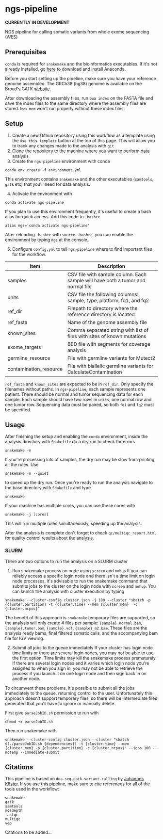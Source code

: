 # ngs-pipeline
**CURRENTLY IN DEVELOPMENT**

NGS pipeline for calling somatic variants from whole exome sequencing (WES)

## Prerequisites
`conda` is required for `snakemake` and the bioinformatics executables.
If it's not already installed, go [here](https://www.anaconda.com/distribution/) 
to download and install Anaconda.

Before you start setting up the pipeline, make sure you have your reference genome assembled.
The GRCh38 (hg38) genome is available on the Broad's
GATK [website](https://software.broadinstitute.org/gatk/download/bundle). 

After downloading the assembly files, run `bwa index` on the FASTA file and save the
index files to the same directory where the assembly files are stored. `bwa mem` won't
run properly without these index files.

## Setup

1. Create a new Github repository using this workflow as a template using the `Use this template` button
at the top of this page. This will allow you to track any changes made to the analysis with `git`
2. Clone the repository to the machine where you want to perform data analysis
3. Create the `ngs-pipeline` 
environment with conda
```
conda env create -f environment.yml
```
This environment contains `snakemake` and the other executables (`samtools`, `gatk` etc) that you'll
need for data analysis.

4. Activate the environment with
```
conda activate ngs-pipeline
```
If you plan to use this environment frequently, it's useful to create a bash alias for quick access.
Add this code to `.bashrc`
```
alias ngs='conda activate ngs-pipeline'
```
After reloading `.bashrc` with `source .bashrc`, you can enable the environment by typing `ngs` at the console.

5. Configure `config.yml` to tell `ngs-pipeline` where to find important files for the workflow.

| Item                   | Description                                                                          |
|------------------------|--------------------------------------------------------------------------------------|
| samples                | CSV file with sample column. Each sample will have both a tumor and normal file      |
| units                  | CSV file the following columns: sample, type, platform, fq1, and fq2                 |
| ref_dir                | Filepath to directory where the reference directory is located                       |
| ref_fasta              | Name of the genome assembly file                                                     |
| known_sites            | Comma separated string with list of files with sites of known mutations              |
| exome_targets          | BED file with segments for coverage analysis                                         |
| germline_resource      | File with germline variants for Mutect2                                              |
| contamination_resource | File with biallelic germline variants for CalculateContamination                     |

`ref_fasta` and `known_sites` are expected to be in `ref_dir`. Only specify the filenames without paths.
In `ngs-pipeline`, each sample represents one patient. There should be normal and tumor sequencing data for each
sample. Each sample should have two rows in `units`, one normal row and one tumor row. Sequencing data must be
paired, so both `fq1` and `fq2` must be specified.


## Usage
After finishing the setup and enabling the `conda` environment, inside the analysis directory with
`Snakefile` do a dry run to check for errors
```
snakemake -n
```
If you're processing lots of samples, the dry run may be slow from printing all the rules. Use
```
snakemake -n --quiet
```
to speed up the dry run.
Once you're ready to run the analysis navigate to the base directory with `Snakefile` and type
```
snakemake
```
If your machine has multiple cores, you can use these cores with
```
snakemake -j [cores]
```
This will run multiple rules simultaneously, speeding up the analysis.

After the analysis is complete don't forget to check `qc/multiqc_report.html` for
quality control results about the analysis.

### SLURM
There are two options to run the analysis on a SLURM cluster

1. Run snakemake process on node using `screen` and `nohup`
If you can reliably access a specific login node and there isn't a time limit
on login node processes, it's advisable to run the snakemake command that submits jobs
to the cluster on the login node with `screen` and `nohup`.
You can launch the analysis with cluster execution by typing
```
snakemake --cluster-config cluster.json -j 100 --cluster "sbatch -p {cluster.partition} -t {cluster.time} --mem {cluster.mem}  -c {cluster.ncpus}"
```
The benefit of this approach is `snakemake` temporary files are supported, so the analysis will
only create 4 files per sample: `{sample}.normal.bam`, `{sample}.tumor.bam`, `{sample}.vcf`, `{sample}_m2.bam`.
These files are the analysis ready bams, final filtered somatic calls, and the accompanying bam file 
for IGV viewing.

2. Submit all jobs to the queue immediately 
If your cluster has login node time limits or there are several login nodes, you may not be able to use
the first option. Time limits may kill the snakemake process prematurely. If there are several login nodes
and it varies which login node you're assigned to when you sign in, you may not be able to retrieve the process
if you launch it on one login node and then sign back in on another node.

To circumvent these problems, it's possible to submit all the jobs immediately to the queue,
returning control to the user. Unfortunately this approach doesn't support temporary files, so there will
be  intermediate files generated that you'll have to ignore or manually delete.


First give `parseJobID.sh` permission to run with
```
chmod +x parseJobID.sh
```

Then run snakemake with
```
snakemake --cluster-config cluster.json --cluster "sbatch $(./parseJobID.sh {dependencies}) -t {cluster.time} --mem {cluster.mem} -p {cluster.partition} -c {cluster.ncpus}" --jobs 100 --notemp --immediate-submit
```


## Citations
This pipeline is based on `dna-seq-gatk-variant-calling` by 
[Johannes Köster](https://github.com/snakemake-workflows/dna-seq-gatk-variant-calling).
If you use this pipeline, make sure to cite references for all of the tools used in the workflow:
```
snakemake
gatk
samtools
mosdepth
fastqc
multiqc
vep
```
Citations to be added...
